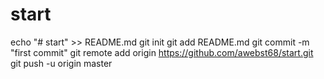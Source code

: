 # start
echo "# start" >> README.md
git init
git add README.md
git commit -m "first commit"
git remote add origin https://github.com/awebst68/start.git
git push -u origin master
